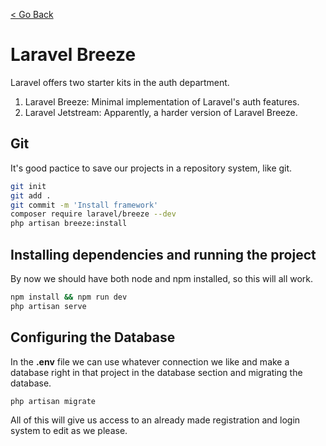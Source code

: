 [< Go Back](../README.md)

# Laravel Breeze
Laravel offers two starter kits in the auth department.
1. Laravel Breeze: Minimal implementation of Laravel's auth features.
2. Laravel Jetstream: Apparently, a harder version of Laravel Breeze.

## Git

It's good pactice to save our projects in a repository system, like git.

```bash
git init
git add .
git commit -m 'Install framework'
composer require laravel/breeze --dev
php artisan breeze:install
```

## Installing dependencies and running the project

By now we should have both node and npm installed, so this will all work.

```bash
npm install && npm run dev
php artisan serve
```

## Configuring the Database

In the __.env__ file we can use whatever connection we like and make a database right in that project in the database section and migrating the database.

```bash
php artisan migrate
```

All of this will give us access to an already made registration and login system to edit as we please.

